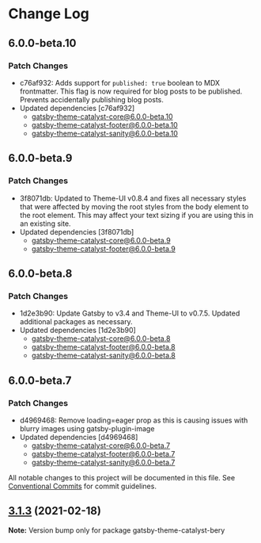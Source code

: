 # Change Log

## 6.0.0-beta.10

### Patch Changes

- c76af932: Adds support for `published: true` boolean to MDX frontmatter. This flag is now required for blog posts to be published. Prevents accidentally publishing blog posts.
- Updated dependencies [c76af932]
  - gatsby-theme-catalyst-core@6.0.0-beta.10
  - gatsby-theme-catalyst-footer@6.0.0-beta.10
  - gatsby-theme-catalyst-sanity@6.0.0-beta.10

## 6.0.0-beta.9

### Patch Changes

- 3f8071db: Updated to Theme-UI v0.8.4 and fixes all necessary styles that were affected by moving the root styles from the body element to the root element. This may affect your text sizing if you are using this in an existing site.
- Updated dependencies [3f8071db]
  - gatsby-theme-catalyst-core@6.0.0-beta.9
  - gatsby-theme-catalyst-footer@6.0.0-beta.9

## 6.0.0-beta.8

### Patch Changes

- 1d2e3b90: Update Gatsby to v3.4 and Theme-UI to v0.7.5. Updated additional packages as necessary.
- Updated dependencies [1d2e3b90]
  - gatsby-theme-catalyst-core@6.0.0-beta.8
  - gatsby-theme-catalyst-footer@6.0.0-beta.8
  - gatsby-theme-catalyst-sanity@6.0.0-beta.8

## 6.0.0-beta.7

### Patch Changes

- d4969468: Remove loading=eager prop as this is causing issues with blurry images using gatsby-plugin-image
- Updated dependencies [d4969468]
  - gatsby-theme-catalyst-core@6.0.0-beta.7
  - gatsby-theme-catalyst-footer@6.0.0-beta.7
  - gatsby-theme-catalyst-sanity@6.0.0-beta.7

All notable changes to this project will be documented in this file.
See [Conventional Commits](https://conventionalcommits.org) for commit guidelines.

## [3.1.3](https://github.com/ehowey/gatsby-theme-catalyst/compare/gatsby-theme-catalyst-bery@3.1.2...gatsby-theme-catalyst-bery@3.1.3) (2021-02-18)

**Note:** Version bump only for package gatsby-theme-catalyst-bery
